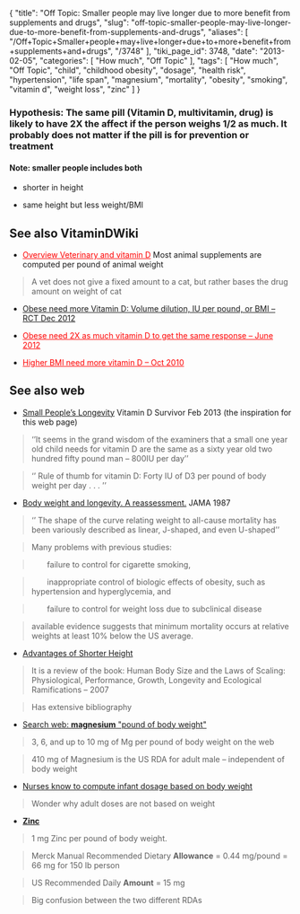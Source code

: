{
    "title": "Off Topic: Smaller people may live longer due to more benefit from supplements and drugs",
    "slug": "off-topic-smaller-people-may-live-longer-due-to-more-benefit-from-supplements-and-drugs",
    "aliases": [
        "/Off+Topic+Smaller+people+may+live+longer+due+to+more+benefit+from+supplements+and+drugs",
        "/3748"
    ],
    "tiki_page_id": 3748,
    "date": "2013-02-05",
    "categories": [
        "How much",
        "Off Topic"
    ],
    "tags": [
        "How much",
        "Off Topic",
        "child",
        "childhood obesity",
        "dosage",
        "health risk",
        "hypertension",
        "life span",
        "magnesium",
        "mortality",
        "obesity",
        "smoking",
        "vitamin d",
        "weight loss",
        "zinc"
    ]
}


### Hypothesis: The same pill (Vitamin D, multivitamin, drug) is likely to have 2X the affect if the person weighs 1/2 as much.  It probably does not matter if the pill is for prevention or treatment

#### Note: smaller people includes both

* shorter in height

* same height but less weight/BMI

## See also VitaminDWiki

* <a href="/posts/overview-veterinary-and-vitamin-d" style="color: red; text-decoration: underline;" title="This post/category does not exist yet: Overview Veterinary and vitamin D">Overview Veterinary and vitamin D</a> Most animal supplements are computed per pound of animal weight

> A vet does not give a fixed amount to a cat, but rather bases the drug amount on weight of cat 

* [Obese need more Vitamin D: Volume dilution, IU per pound, or BMI – RCT Dec 2012](/posts/obese-need-more-vitamin-d-volume-dilution-iu-per-pound-or-bmi-rct)

* <a href="/posts/obese-need-2x-as-much-vitamin-d-to-get-the-same-response" style="color: red; text-decoration: underline;" title="This post/category does not exist yet: Obese need 2X as much vitamin D to get the same response – June 2012">Obese need 2X as much vitamin D to get the same response – June 2012</a>

* <a href="/posts/higher-bmi-need-more-vitamin-d" style="color: red; text-decoration: underline;" title="This post/category does not exist yet: Higher BMI need more vitamin D – Oct 2010">Higher BMI need more vitamin D – Oct 2010</a>

## See also web

* [Small People’s Longevity](http://pandemicsurvivor.com/2013/02/05/small-peoples-longevity/) Vitamin D Survivor  Feb 2013  (the inspiration for this web page)

> ‘’It seems in the grand wisdom of the examiners that a small one year old child needs for vitamin D are the same as a sixty year old two hundred fifty pound man – 800IU per day’’

> ‘’ Rule of thumb for vitamin D: Forty IU of D3 per pound of body weight per day . . . ’’

* [Body weight and longevity. A reassessment.](http://www.ncbi.nlm.nih.gov/pubmed/3795418%20) JAMA 1987

> ‘’ The shape of the curve relating weight to all-cause mortality has been variously described as linear, J-shaped, and even U-shaped’’

> Many problems with previous studies: 

> &nbsp; &nbsp; &nbsp; &nbsp;failure to control for cigarette smoking, 

> &nbsp; &nbsp; &nbsp; &nbsp;inappropriate control of biologic effects of obesity, such as hypertension and hyperglycemia, and 

> &nbsp; &nbsp; &nbsp; &nbsp;failure to control for weight loss due to subclinical disease

> available evidence suggests that minimum mortality occurs at relative weights at least 10% below the US average.

* [Advantages of Shorter Height](http://www.shortsupport.org/Research/samaras.html) 

> It is a review of the book: Human Body Size and the Laws of Scaling: Physiological, Performance, Growth, Longevity and Ecological Ramifications – 2007

> Has extensive bibliography

* [Search web:  **magnesium**  "pound of body weight"](https://www.google.com/#hl=en&tbo=d&sclient=psy-ab&q=magnesium+%22pound+of+body+weight%22+&oq=magnesium+%22pound+of+body+weight%22+&gs_l=hp.3...49324.52182.6.52473.10.10.0.0.0.0.172.1364.0j10.10.0.les%3B..0.0...1c.1.2.hp.ZVfWDtuIoR4&pbx=1&bav=on.2,or.r_gc.r_pw.r_cp.r_qf.&bvm=bv.41934586,d.cGE&fp=a560d6ef025aa599&biw=1138&bih=470) 

> 3, 6, and up to 10 mg of Mg per pound of body weight on the web

> 410 mg of Magnesium is the US RDA for adult male – independent of body weight

* [Nurses know to compute infant dosage based on body weight](http://books.google.com/books?id=mdt1fOFr0jsC&pg=PA255&lpg=PA255&dq=drug+%22pound+of+body+weight%22+-%22vitamin+d%22&source=bl&ots=4Fs-7sBqHb&sig=yW6HKcaHHdtoE00mr9Xe5ckR_VM&hl=en&sa=X&ei=oDkRUZXzFKH9igKJuIDICQ&ved=0CEsQ6AEwAw#v=onepage&q=drug%20%22pound%20of%20body%20weight%22%20-%22vitamin%20d%22&f=false)

> Wonder why adult doses are not based on weight

* [ **Zinc** ](http://www.psorsite.com/docs/deluxlife.html) 

> 1 mg Zinc per pound of body weight. 

> Merck Manual Recommended Dietary  **Allowance**  = 0.44 mg/pound = 66 mg for 150 lb person

> US Recommended Daily  **Amount**  = 15 mg

> Big confusion between the two different RDAs